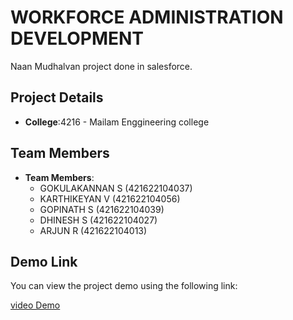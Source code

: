 # WORKFORCE ADMINISTRATION DEVELOPMENT 
Naan Mudhalvan project done in salesforce.

## Project Details

- **College**:4216 - Mailam Enggineering college

## Team Members

- **Team Members**:
  - GOKULAKANNAN  S    (421622104037)
  - KARTHIKEYAN V      (421622104056)
  - GOPINATH S         (421622104039)
  - DHINESH S          (421622104027)
  - ARJUN R            (421622104013)

 
## Demo Link

You can view the project demo using the following link:

[video Demo](https://drive.google.com/file/d/19QeupXVFSGj-fuw9hrrxnjU5dHIRddHb/view?usp=drivesdk)
